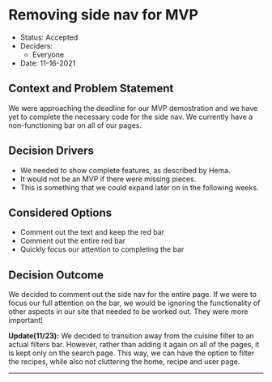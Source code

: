 # Removing side nav for MVP

* Status: Accepted
* Deciders: 
  - Everyone
* Date: 11-16-2021

## Context and Problem Statement

We were approaching the deadline for our MVP demostration and we have yet to complete the necessary code for the side nav. We currently have a non-functioning bar on 
all of our pages.

## Decision Drivers 

* We needed to show complete features, as described by Hema.
* It would not be an MVP if there were missing pieces. 
* This is something that we could expand later on in the following weeks.

## Considered Options

* Comment out the text and keep the red bar
* Comment out the entire red bar
* Quickly focus our attention to completing the bar

## Decision Outcome

We decided to comment out the side nav for the entire page. If we were to focus our full attention on the bar, we would be ignoring the functionality of other aspects
in our site that needed to be worked out. They were more important!

**Update(11/23):** We decided to transition away from the cuisine filter to an actual filters bar. However, rather than adding it again on all of the pages, it is kept only
on the search page. This way, we can have the option to filter the recipes, while also not cluttering the home, recipe and user page.

--------------------------------------------
